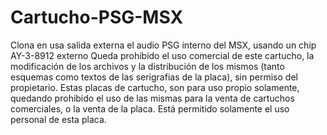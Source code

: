# Cartucho-PSG-MSX
Clona en usa salida externa el audio PSG interno del MSX, usando un chip AY-3-8912 externo
Queda prohibido el uso comercial de este cartucho, la modificación de los archivos y la distribución de los mismos (tanto esquemas como textos de las serigrafias de la placa), sin permiso del propietario. Estas placas de cartucho, son para uso propio solamente, quedando prohibido el uso de las mismas para la venta de cartuchos comerciales, o la venta de la placa. Está permitido solamente el uso personal de esta placa.
